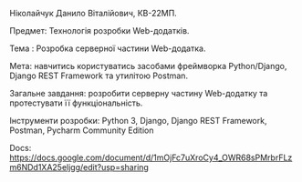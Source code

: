 Ніколайчук Данило Віталійович, КВ-22МП.

Предмет:  Технологія розробки  Web-додатків.

Тема : Розробка серверної частини Web-додатка.

Мета: навчитись користуватись засобами фреймворка Python/Django, Django REST Framework та утилітою Postman.

Загальне завдання: розробити серверну частину Web-додатку та протестувати її функціональність.

Інструменти розробки: Python 3, Django, Django REST Framework, Postman, Pycharm Community Edition

Docs: https://docs.google.com/document/d/1mOjFc7uXroCy4_OWR68sPMrbrFLzm6NDd1XA25eljgg/edit?usp=sharing
